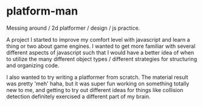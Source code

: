 # platform-man
Messing around / 2d platformer / design / js practice.

A project I started to improve my comfort level with javascript and learn a thing or two about game engines. I wanted to get more familiar with several different aspects of javascript such that I would have a better idea of when to utilize the many different object types / different strategies for structuring and organizing code.

I also wanted to try writing a platformer from scratch. The material result was pretty 'meh' haha, but it was super fun working on something totally new to me, and getting to try out different ideas for things like collision detection definitely exercised a different part of my brain.

